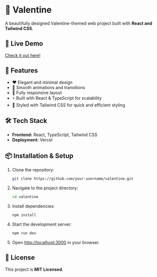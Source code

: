 # 💖 Valentine

A beautifully designed Valentine-themed web project built with **React and Tailwind CSS**.

## 🎨 Live Demo
[Check it out here!](https://valentine-hritik-sharma.vercel.app/)

## 🚀 Features
- ❤️ Elegant and minimal design
- 🌸 Smooth animations and transitions
- 🎨 Fully responsive layout
- ⚡ Built with React & TypeScript for scalability
- 🎀 Styled with Tailwind CSS for quick and efficient styling

## 🛠️ Tech Stack
- **Frontend:** React, TypeScript, Tailwind CSS
- **Deployment:** Vercel


## 📦 Installation & Setup
1. Clone the repository:
   ```sh
   git clone https://github.com/your-username/valentine.git
   ```
2. Navigate to the project directory:
   ```sh
   cd valentine
   ```
3. Install dependencies:
   ```sh
   npm install
   ```
4. Start the development server:
   ```sh
   npm run dev
   ```
5. Open [http://localhost:3000](http://localhost:5137) in your browser.

## 📝 License
This project is **MIT Licensed**.
